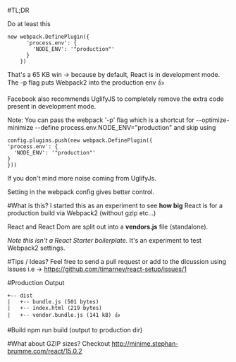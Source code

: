 #TL;DR

Do at least this

```
new webpack.DefinePlugin({
      'process.env': {
        'NODE_ENV': '"production"'
      }
    })
```
That's a 65 KB win -> because by default, React is in development mode.  The -p flag puts Webpack2 into the production env 👍

Facebook also recommends UglifyJS to completely remove the extra code present in development mode.

Note:
You can pass the webpack '-p' flag which is a shortcut for --optimize-minimize --define process.env.NODE_ENV=\"production\" and skip using

```
config.plugins.push(new webpack.DefinePlugin({
'process.env': {
  'NODE_ENV': '"production"'
}
}))
```

If you don't mind more noise coming from UglifyJs.

Setting in the webpack config gives better control.


#What is this?
I started this as an experiment to see **how big** React is for a production build via Webpack2 (without gzip etc...)

React and React Dom are split out into a **vendors.js** file (standalone).


*Note this isn't a React Starter boilerplate.*  It's an experiment to test Webpack2 settings.


#Tips / Ideas?
Feel free to send a pull request or add to the dicussion using Issues i.e -> https://github.com/timarney/react-setup/issues/1

#Production Output
```
+-- dist
|   +-- bundle.js (501 bytes)
|   +-- index.html (219 bytes)
|   +-- vendor.bundle.js (141 kB) 👍
```

#Build
npm run build (output to production dir)

#What about GZIP sizes?
Checkout http://minime.stephan-brumme.com/react/15.0.2
